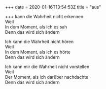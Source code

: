 +++
date = 2020-01-16T13:54:53Z
title = "aus"

+++ 
kann die Wahrheit nicht erkennen   
Weil   
In dem Moment, als ich es sah   
Denn das wird sich ändern   
   
Ich kann die Wahrheit nicht hören   
Weil   
In dem Moment, als ich es hörte   
Denn das wird sich ändern   
   
Ich kann mir die Wahrheit nicht vorstellen   
Weil   
Der Moment, als ich darüber nachdachte   
Denn das wird sich ändern  